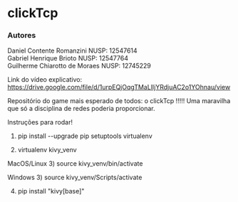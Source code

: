 # clickTcp

### Autores
Daniel Contente Romanzini NUSP: 12547614 <br/>
Gabriel Henrique Brioto NUSP: 12547764 <br/>
Guilherme Chiarotto de Moraes NUSP: 12745229 <br/>

Link do vídeo explicativo: https://drive.google.com/file/d/1urpEQjOqgTMaLlIjYRdjuAC2o1YOhnau/view

Repositório do game mais esperado de todos: o clickTcp !!!!! Uma maravilha que só a disciplina de redes poderia proporcionar.

Instruções para rodar!

1) pip install --upgrade pip setuptools virtualenv

2) virtualenv kivy_venv

MacOS/Linux
3) source kivy_venv/bin/activate

Windows
3) source kivy_venv/Scripts/activate

4) pip install "kivy[base]"
